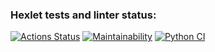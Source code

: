 ### Hexlet tests and linter status:
[![Actions Status](https://github.com/SaltyFingers/python-project-lvl2/workflows/hexlet-check/badge.svg)](https://github.com/SaltyFingers/python-project-lvl2/actions)
[![Maintainability](https://api.codeclimate.com/v1/badges/bc4768616c2143e6fa4a/maintainability)](https://codeclimate.com/github/SaltyFingers/python-project-lvl2/maintainability)
[![Python CI](https://github.com/SaltyFingers/python-project-lvl2/actions/workflows/lint-test.yml/badge.svg)](https://github.com/SaltyFingers/python-project-lvl2/actions/workflows/lint-test.yml)

